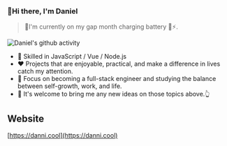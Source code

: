 ### 👋Hi there, I'm Daniel

>🌴I'm currently on my gap month charging battery 🔌⚡. 

![Daniel's github activity](https://github-readme-stats.vercel.app/api?username=danni-cool&theme=onedark)

- 🔨 Skilled in JavaScript / Vue / Node.js
- ❤  Projects that are enjoyable, practical, and make a difference in lives catch my attention.
- 📒 Focus on becoming a full-stack engineer and studying the balance between self-growth, work, and life.
- 👏 It's welcome to bring me any new ideas on those topics above.👆

## Website
[https://danni.cool](https://danni.cool)

